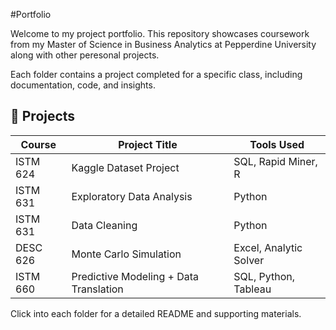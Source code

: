 #Portfolio

Welcome to my  project portfolio. This repository showcases coursework from my Master of Science in Business Analytics at Pepperdine University along with other peresonal projects.

Each folder contains a project completed for a specific class, including documentation, code, and insights.

## 📘 Projects

| Course     | Project Title                           | Tools Used            |
|------------|-----------------------------------------|-----------------------|
| ISTM 624   | Kaggle Dataset Project                  | SQL, Rapid Miner, R   |
| ISTM 631   | Exploratory Data Analysis               | Python                |
| ISTM 631   | Data Cleaning                           | Python                |
| DESC 626   | Monte Carlo Simulation                  | Excel, Analytic Solver|
| ISTM 660   | Predictive Modeling + Data Translation  | SQL, Python, Tableau  |

Click into each folder for a detailed README and supporting materials.

